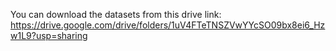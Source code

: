You can download the datasets from this drive link:
https://drive.google.com/drive/folders/1uV4FTeTNSZVwYYcSO09bx8ei6_Hzw1L9?usp=sharing
